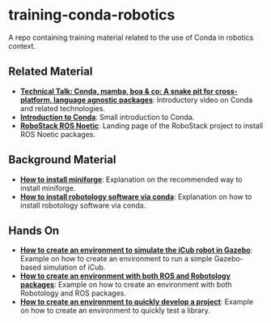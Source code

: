 # training-conda-robotics
A repo containing training material related to the use of Conda in robotics context.

## Related Material
* [**Technical Talk: Conda, mamba, boa & co: A snake pit for cross-platform, language agnostic packages**](https://www.youtube.com/watch?v=4sVeqG3eP0A): Introductory video on Conda and related technologies.
* [**Introduction to Conda**](https://geohackweek.github.io/datasharing/01-conda-tutorial/): Small introduction to Conda.
* [**RoboStack ROS Noetic**](https://github.com/RoboStack/ros-noetic): Landing page of the RoboStack project to install ROS Noetic packages.

## Background Material
* [**How to install miniforge**](https://github.com/robotology/robotology-superbuild/blob/master/doc/install-miniforge.md): Explanation on the recommended way to install miniforge.
* [**How to install robotology software via conda**](https://github.com/robotology/robotology-superbuild/blob/master/doc/conda-forge.md): Explanation on how to install robotology software via conda.

## Hands On
* [**How to create an environment to simulate the iCub robot in Gazebo**](create-icub-gazebo-env.md): Example on how to create an environment to run a simple Gazebo-based simulation of iCub.
* [**How to create an environment with both ROS and Robotology packages**](create-env-with-ros-and-robotology.md): Example on how to create an environment with both Robotology and ROS packages.
* [**How to create an environment to quickly develop a project**](create-env-for-library.md): Example on how to create an environment to quickly test a library.


